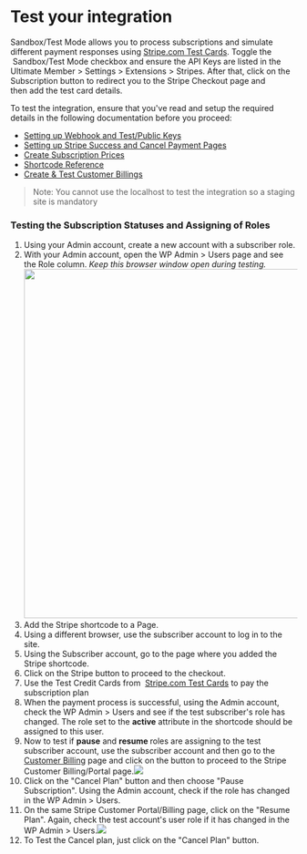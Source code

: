 # Test your integration
<p>
	 Sandbox/Test Mode allows you to process subscriptions&nbsp;and simulate different payment responses using <a href="https://stripe.com/docs/testing#cards">Stripe.com Test Cards</a>. Toggle the &nbsp;Sandbox/Test Mode checkbox and ensure the API Keys are listed in the Ultimate Member &gt; Settings &gt; Extensions &gt; Stripes. After that, click on the Subscription button to redirect you to the Stripe Checkout page and then&nbsp;add the test card details. &nbsp;</p><p>
	 To test the integration, ensure that you've read and setup the required details in the following documentation before you proceed:</p><ul>
	
<li><a href="https://ultimatemember.github.io/docs-v3/um-stripe/article/1607-stripe-setting-up-webhook-and-test-public-keys">Setting up Webhook and Test/Public Keys</a></li>	
<li><a href="https://ultimatemember.github.io/docs-v3/um-stripe/article/1609-stripe-setting-up-stripe-success-and-failed-payment-pages">Setting up Stripe Success and Cancel Payment&nbsp;Pages</a></li>	
<li><a href="https://ultimatemember.github.io/docs-v3/um-stripe/article/1617-create-subscription-prices">Create Subscription Prices</a></li>	
<li><a href="https://ultimatemember.github.io/docs-v3/um-stripe/article/1616-stripe-shortcodes-reference">Shortcode Reference</a></li>	
<li><a href="https://ultimatemember.github.io/docs-v3/um-stripe/article/1611-stripe---create-test-customer-billings">Create &amp; Test Customer Billings</a></li></ul><blockquote>
  Note: You cannot use the localhost to test the integration so a staging site is mandatory &nbsp;&nbsp; 
	<br>
</blockquote><h3>Testing the Subscription Statuses and Assigning of Roles</h3><ol>
	
<li>Using your Admin account, create a new account with a subscriber role.</li>	
<li>With your Admin account, open the WP Admin &gt; Users page and see the Role column. <em>Keep this browser window open during testing.</em><img src="https://s3.amazonaws.com/helpscout.net/docs/assets/561c96629033600a7a36d662/images/60f53aa7b55c2b04bf6d58ee/file-UrcBd2PrZ3.png" style="width: 613px;"></li>	
<li>Add the Stripe shortcode to a Page.</li>	
<li>Using a different browser, use the subscriber account to log in to the site.&nbsp;</li>	
<li>Using the Subscriber account, go to the page where you added the Stripe shortcode.&nbsp;</li>	
<li>Click on the Stripe button to proceed to the checkout.</li>	
<li>Use the Test Credit Cards from&nbsp; <a href="https://stripe.com/docs/testing#cards">Stripe.com Test Cards</a> to pay the subscription plan</li>	
<li>When the payment process is successful, using the Admin account, check the WP Admin &gt; Users and see if the test subscriber's role has changed. The role set to the <strong>active</strong> attribute in the shortcode should be assigned to this user.</li>	
<li>Now to test if <strong>pause</strong> and <strong>resume </strong>roles are assigning to the test subscriber account, use the subscriber account and then go to the <a href="https://ultimatemember.github.io/docs-v3/um-stripe/article/1611-stripe---create-test-customer-billings">Customer Billing</a> page and click on the button to proceed to the Stripe Customer Billing/Portal page.<img src="https://s3.amazonaws.com/helpscout.net/docs/assets/561c96629033600a7a36d662/images/60f53d92b55c2b04bf6d5903/file-uFRrZTormi.png"></li>	
<li>Click on the "Cancel Plan" button and then choose "Pause Subscription". Using the Admin account, check if the role has changed in the WP Admin &gt; Users.</li>	
<li>On the same Stripe Customer Portal/Billing page, click on the "Resume Plan". Again, check the test account's user role if it has changed&nbsp;in the WP Admin &gt; Users.<img src="https://s3.amazonaws.com/helpscout.net/docs/assets/561c96629033600a7a36d662/images/60f53e7eb55c2b04bf6d5905/file-6EBzevUu14.png"></li>	
<li>To Test the Cancel plan, just click on the "Cancel Plan" button.</li></ol><h3></h3>
